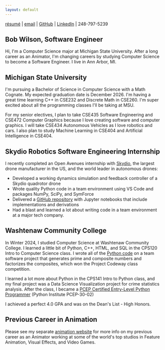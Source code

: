 ```yaml
---
layout: default
---
```


<a href="https://bobgwilson.github.io/bob-wilson-resume-computer-science.pdf" target="_blank">résumé</a> | [email](mailto:wilso169@msu.edu) | <a href="https://github.com/bobgwilson/" target="_blank">GitHub</a> | <a href="https://www.linkedin.com/in/bobgwilson/" target="_blank">LinkedIn</a> | 248-797-5239 

## Bob Wilson, Software Engineer
Hi, I'm a Computer Science major at Michigan State University. After a long career as an Animator, I'm changing careers by studying Computer Science to become a Software Engineer. I live in Ann Arbor, MI.

## Michigan State University
I'm pursuing a Bachelor of Science in Computer Science with a Math Cognate. My expected graduation date is December 2026. I'm having a great time learning C++ in CSE232 and Discrete Math in CSE260. I'm super excited about all the programming classes I'll be taking at MSU.

For my senior electives, I plan to take CSE435 Software Engineering and CSE472 Computer Graphics because I love creating software and computer graphics. I will take CSE434 Autonomous Vehicles as I love robotics and cars. I also plan to study Machine Learning in CSE404 and Artificial Intelligence in CSE404.


## Skydio Robotics Software Engineering Internship

I recently completed an Open Avenues internship with <a href="https://www.skydio.com/" target="_blank">Skydio</a>, the largest drone manufacturer in the US, and the world leader in autonomous drones:

* Developed a working dynamics simulation and feedback controller of a Skydio quadrotor drone
* Wrote quality Python code in a team environment using VS Code and packages NumPy, SciPy, and SymForce
* Delivered a <a href="https://github.com/bobgwilson/skydio-quadrotor/" target="_blank">GitHub repository</a> with Jupyter notebooks that include implementations and derivations
* Had a blast and learned a lot about writing code in a team environment at a major tech company.


## Washtenaw Community College
In Winter 2024, I studied Computer Science at Washtenaw Community College. I learned a little bit of Python, C++, HTML, and SQL in the CPS120 Intro to Computer Science class. I wrote all of the <a href="https://github.com/bobgwilson/prime-numbers/blob/main/prime_numbers.py" target="_blank">Python code</a> on a team software project that generates prime and composite numbers and factorizes the composites, which won the Project Codeway class competition.

I learned a lot more about Python in the CPS141 Intro to Python class, and my final project was a Data Science Visualization project for crime statistics analysis. After the class, I became a <a href="https://verify.openedg.org/?id=WLFT.A1TC.sJXu" target="_blank">PCEP Certified Entry-Level Python Programmer</a> (Python Institute PCEP-30-02)


I achieved a perfect 4.0 GPA and was on the Dean's List - High Honors.


## Previous Career in Animation

Please see my separate <a href="http://www.bobwilsonanimation.com/" target="_blank">animation website</a> for more info on my previous career as an Animator working at some of the world's top studios in Feature Animation, Visual Effects, and Video Games.

